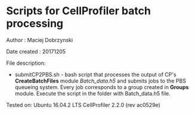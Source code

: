 # Scripts for CellProfiler batch processing

Author           : Maciej Dobrzynski

Date created     : 20171205

File description:

- submitCP2PBS.sh - bash script that processes the output of CP's **CreateBatchFiles** module *Batch_data.h5* and submits jobs to the PBS queueing system. Every job corresponds to a group created in **Groups** module. Execute the script in the folder with Batch_data.h5 file.

Tested on:
Ubuntu 16.04.2 LTS
CellProfiler 2.2.0 (rev ac0529e)
